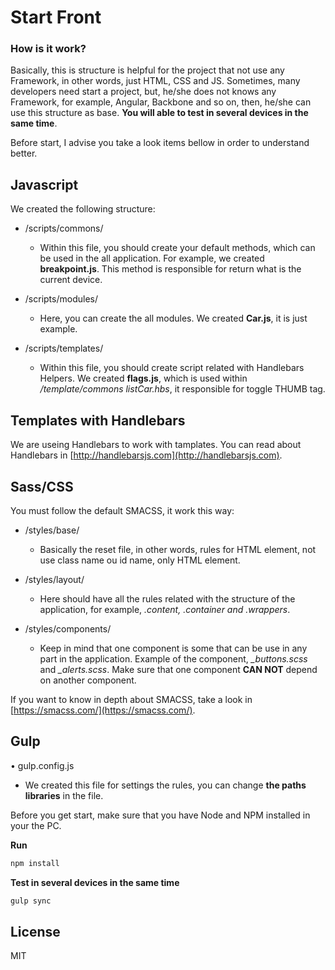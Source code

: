 # Start Front

### How is it work?

Basically, this is structure is helpful for the project that not use any Framework, in other words, just HTML, CSS and JS.
Sometimes, many developers need start a project, but, he/she does not knows any Framework, for example, Angular, Backbone and so on, then,
he/she can use this structure as base. **You will able to test in several devices in the same time**.

Before start, I advise you take a look items bellow in order to understand better.


## Javascript
We created the following structure:

- /scripts/commons/
	- Within this file, you should create your default methods, which can be used in the all application. For example, we created **breakpoint.js**. This method is responsible for return what is the current device.

- /scripts/modules/
	- Here, you can create the all modules. We created **Car.js**, it is just example.

- /scripts/templates/
	- Within this file, you should create script related with Handlebars Helpers. We created **flags.js**, which is used within */template/commons listCar.hbs*, it responsible for toggle THUMB tag.


## Templates with Handlebars
We are useing Handlebars to work with tamplates. You can read about Handlebars in [http://handlebarsjs.com](http://handlebarsjs.com).


## Sass/CSS
You must follow the default SMACSS, it work this way:

- /styles/base/
	- Basically the reset file, in other words, rules for HTML element, not use class name ou id name, only HTML element.

- /styles/layout/
	- Here should have all the rules related with the structure of the application, for example, *.content, .container and .wrappers*.

- /styles/components/
	- Keep in mind that one component is some that can be use in any part in the application. Example of the component, *_buttons.scss* and *_alerts.scss*. Make sure that one component **CAN NOT** depend on another component.

If you want to know in depth about SMACSS, take a look in [https://smacss.com/](https://smacss.com/).


## Gulp
• gulp.config.js
- We created this file for settings the rules, you can change **the paths libraries** in the file.

Before you get start, make sure that you have Node and NPM installed in your the PC.

**Run**

```sh
npm install
```

**Test in several devices in the same time**

```sh
gulp sync
```

## License
MIT